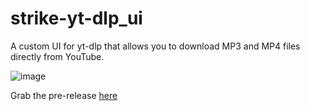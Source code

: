 # strike-yt-dlp_ui
A custom UI for yt-dlp that allows you to download MP3 and MP4 files directly from YouTube.

![image](https://github.com/user-attachments/assets/b21c5b55-f52f-4e5d-a395-ae70f8eaf58f)

Grab the pre-release [here](https://github.com/HypeCrazed/strike-yt-dlp_ui/releases/latest)
